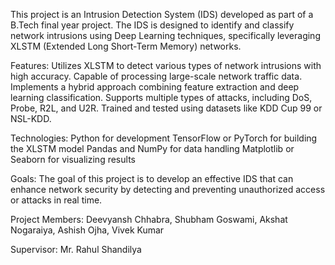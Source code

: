 This project is an Intrusion Detection System (IDS) developed as part of a B.Tech final year project. The IDS is designed to identify and classify network intrusions using Deep Learning techniques, specifically leveraging XLSTM (Extended Long Short-Term Memory) networks.

Features: Utilizes XLSTM to detect various types of network intrusions with high accuracy. Capable of processing large-scale network traffic data. Implements a hybrid approach combining feature extraction and deep learning classification. Supports multiple types of attacks, including DoS, Probe, R2L, and U2R. Trained and tested using datasets like KDD Cup 99 or NSL-KDD.

Technologies: Python for development TensorFlow or PyTorch for building the XLSTM model Pandas and NumPy for data handling Matplotlib or Seaborn for visualizing results

Goals: The goal of this project is to develop an effective IDS that can enhance network security by detecting and preventing unauthorized access or attacks in real time.

Project Members: Deevyansh Chhabra, Shubham Goswami, Akshat Nogaraiya, Ashish Ojha, Vivek Kumar

Supervisor: Mr. Rahul Shandilya
